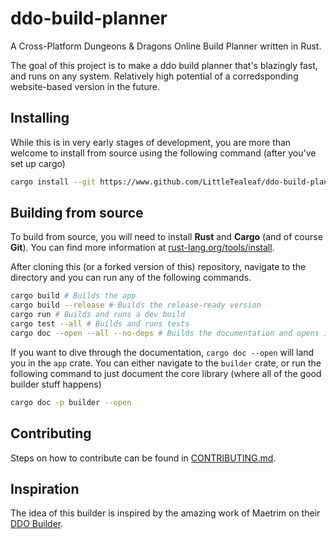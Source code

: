 # ddo-build-planner

A Cross-Platform Dungeons & Dragons Online Build Planner written in Rust.

The goal of this project is to make a ddo build planner that's blazingly fast, and runs on any system. Relatively high potential of a corredsponding website-based version in the future.

## Installing

While this is in very early stages of development, you are more than welcome to install from source using the following command (after you've set up cargo)

```sh
cargo install --git https://www.github.com/LittleTealeaf/ddo-build-planner app --force
```


## Building from source

To build from source, you will need to install **Rust** and **Cargo** (and of course **Git**). You can find more information at [rust-lang.org/tools/install](https://www.rust-lang.org/tools/install).

After cloning this (or a forked version of this) repository, navigate to the directory and you can run any of the following commands.

```sh
cargo build # Builds the app
cargo build --release # Builds the release-ready version
cargo run # Builds and runs a dev build
cargo test --all # Builds and runs tests
cargo doc --open --all --no-deps # Builds the documentation and opens it up in a browser.
```

If you want to dive through the documentation, `cargo doc --open` will land you in the `app` crate. You can either navigate to the `builder` crate, or run the following command to just document the core library (where all of the good builder stuff happens)

```sh
cargo doc -p builder --open
```

## Contributing

Steps on how to contribute can be found in [CONTRIBUTING.md](./CONTRIBUTING.md).

## Inspiration

The idea of this builder is inspired by the amazing work of Maetrim on their [DDO Builder](https://github.com/Maetrim/DDOBuilder).
